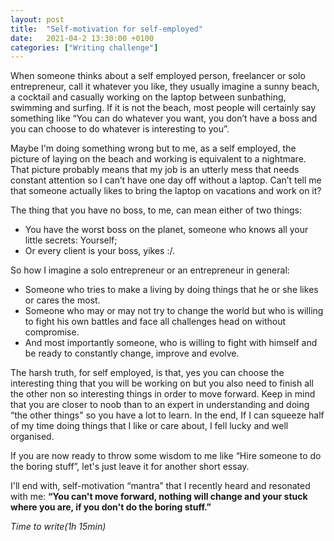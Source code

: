 ```yaml
---
layout: post
title:  "Self-motivation for self-employed"
date:   2021-04-2 13:30:00 +0100
categories: ["Writing challenge"]
---
```


When someone thinks about a self employed person, freelancer or solo entrepreneur, call it whatever you like, they usually imagine  a sunny beach, a cocktail and casually working on the laptop between sunbathing, swimming and surfing. 
If it is not the beach, most people will certainly say something like “You can do whatever you want, you don’t have a boss and you can choose to do whatever is interesting to you”.

Maybe I'm doing something wrong but to me, as a self employed, the picture of laying on the beach and working is equivalent to a nightmare. That picture probably means that my job is an utterly mess that needs constant attention so I can’t have one day off without a laptop. Can’t tell me that someone actually likes to bring the laptop on vacations and work on it?

The thing that you have no boss, to me, can mean either of two things:

- You have the worst boss on the planet, someone who knows all your little secrets: Yourself;
- Or every client is your boss, yikes :/.

So how I imagine a solo entrepreneur or an entrepreneur in general: 

- Someone who tries to make a living by doing things that he or she likes or cares the most.
- Someone who may or may not try to change the world but who is willing to fight his own battles  and face all challenges head on without compromise. 
- And most importantly someone, who is willing to fight with himself and be ready to constantly change, improve and evolve.

The harsh truth, for self employed, is that, yes you can choose the interesting thing that you will be working on but you also need to finish  all the other non so interesting things in order to move forward. Keep in mind that you are closer to noob than to an expert in understanding and doing “the other things" so you have a lot to learn. In the end, If I can squeeze half of my time doing things that I like or care about, I fell lucky and well organised. 

If you are now ready to throw some wisdom to me like “Hire someone to do the boring stuff”, let's just leave it for another short essay.

I'll end with, self-motivation “mantra” that I recently heard and resonated with me:
__“You can't move forward, nothing will change and your stuck where you are, if you don't do the boring stuff.”__

_Time to write(1h 15min)_
